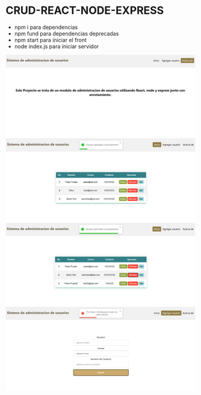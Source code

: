 # CRUD-REACT-NODE-EXPRESS

- npm i para dependencias
- npm fund para dependencias deprecadas
- npm start para iniciar el front
- node index.js para iniciar servidor

![Acerca de](assets/image-3.png)
![Usuario agregado correctamente](assets/image.png)
![Usuario eliminado correctamente](assets/image-1.png)
![Validacion de campos](assets/image-2.png)